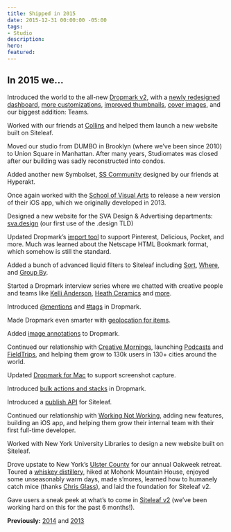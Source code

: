 ```yaml
---
title: Shipped in 2015
date: 2015-12-31 00:00:00 -05:00
tags:
- Studio
description: 
hero: 
featured: 
---
```


## In 2015 we…

Introduced the world to the all-new [Dropmark v2](http://www.dropmark.com/blog/welcome-to-the-new-dropmark), with a [newly redesigned dashboard](http://www.dropmark.com/blog/explore-your-dashboard), [more customizations](http://www.dropmark.com/blog/customize-your-collection/), [improved thumbnails](http://www.dropmark.com/blog/improved-thumbnails), [cover images](http://www.dropmark.com/blog/cover-images), and our biggest addition: Teams.

Worked with our friends at [Collins](http://www.wearecollins.com) and helped them launch a new website built on Siteleaf.

Moved our studio from DUMBO in Brooklyn (where we’ve been since 2010) to Union Square in Manhattan. After many years, Studiomates was closed after our building was sadly reconstructed into condos. 

Added another new Symbolset, [SS Community](http://blog.symbolset.com/new-set-ss-community) designed by our friends at Hyperakt.

Once again worked with the [School of Visual Arts](http://oak.is/helping/sva) to release a new version of their iOS app, which we originally developed in 2013.



Designed a new website for the SVA Design & Advertising departments: [sva.design](http://sva.design) (our first use of the .design TLD)

Updated Dropmark’s [import tool](http://www.dropmark.com/blog/import) to support Pinterest, Delicious, Pocket, and more. Much was learned about the Netscape HTML Bookmark format, which somehow is still the standard.

Added a bunch of advanced liquid filters to Siteleaf including [Sort](http://www.siteleaf.com/blog/advanced-liquid-sort), [Where](http://www.siteleaf.com/blog/advanced-liquid-where), and [Group By](http://www.siteleaf.com/blog/advanced-liquid-group-by).

Started a Dropmark interview series where we chatted with creative people and teams like [Kelli Anderson](http://www.dropmark.com/blog/how-kelli-anderson-gets-things-done), [Heath Ceramics](http://www.dropmark.com/blog/how-heath-ceramics-gets-things-done) and [more](http://www.dropmark.com/blog/category/interview).

Introduced [@mentions](http://www.dropmark.com/blog/mentions) and [#tags](http://www.dropmark.com/blog/search-with-tags) in Dropmark.

Made Dropmark even smarter with [geolocation for items](http://www.dropmark.com/blog/add-location).

Added [image annotations](http://www.dropmark.com/blog/image-annotations) to Dropmark.

Continued our relationship with [Creative Mornings](https://creativemornings.com), launching [Podcasts](https://creativemornings.com/podcast) and [FieldTrips](https://creativemornings.com/fieldtrips), and helping them grow to 130k users in 130+ cities around the world.

Updated [Dropmark for Mac](http://www.dropmark.com/blog/capture-screenshots) to support screenshot capture.

Introduced [bulk actions and stacks](http://www.dropmark.com/blog/making-stacks-in-bulk) in Dropmark.

Introduced a [publish API](http://www.siteleaf.com/blog/publishing-via-the-api) for Siteleaf.

Continued our relationship with [Working Not Working](http://workingnotworking.com), adding new features, building an iOS app, and helping them grow their internal team with their first full-time developer.

Worked with New York University Libraries to design a new website built on Siteleaf.

Drove upstate to New York’s [Ulster County](http://www.designsponge.com/2015/10/ulster-county-new-york-guide.html) for our annual Oakweek retreat. Toured a [whiskey distillery](http://hudsonwhiskey.com), hiked at Mohonk Mountain House, enjoyed some unseasonably warm days, made s’mores, learned how to humanely catch mice (thanks [Chris Glass](http://journal.chrisglass.com/2005/09/how_to_catch_a_.html)), and laid the foundation for Siteleaf v2.

Gave users a sneak peek at what’s to come in [Siteleaf v2](http://www.siteleaf.com/blog/v2-beta) (we’ve been working hard on this for the past 6 months!).

**Previously:** [2014](/thinking/2014) and [2013](/thinking/2013)
